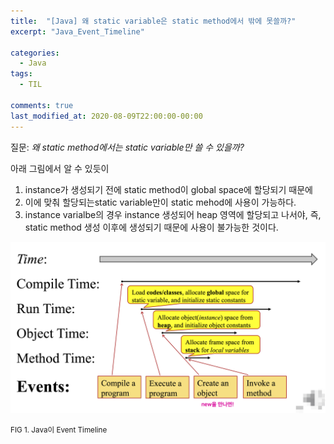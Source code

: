 ```yaml
---
title:  "[Java] 왜 static variable은 static method에서 밖에 못쓸까?"
excerpt: "Java_Event_Timeline"

categories:
  - Java
tags:
  - TIL

comments: true
last_modified_at: 2020-08-09T22:00:00-00:00
---
```


질문: _왜  static method에서는 static variable만 쓸 수 있을까?_



  아래 그림에서 알 수 있듯이 

1. instance가 생성되기 전에 static method이 global space에 할당되기 때문에 
2. 이에 맞춰 할당되는static variable만이 static mehod에 사용이 가능하다. 
3. instance varialbe의 경우 instance 생성되어 heap 영역에 할당되고 나서야, 즉, static method 생성 이후에 생성되기 때문에 사용이 불가능한 것이다.

![Java_Events_Timeline](./img/Java_Events_Timeline.png)

<small>FIG 1. Java이 Event Timeline</small>
